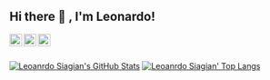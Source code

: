 ## Hi there 👋 , I'm Leonardo!

<a href="https://www.linkedin.com/in/https://www.linkedin.com/in/leonardo-siagian-6807891b1/">
  <img align="left" alt="Leonardo Siagian's Linkdein" width="22px" src="https://cdn.jsdelivr.net/npm/simple-icons@v3/icons/linkedin.svg" />
</a>
<a href="https://twitter.com/leosiagiannn">
  <img align="left" alt="Leonardo Siagian's Twitter" width="22px" src="https://cdn.jsdelivr.net/npm/simple-icons@v3/icons/twitter.svg" />
</a>
<a href="https://instagram.com/leosiagiannn">
  <img align="left" alt="Leonardo Siagian's Instagram" width="22px" src="https://cdn.jsdelivr.net/npm/simple-icons@v3/icons/instagram.svg" />
</a>

<br />
<br />

[![Leoanrdo Siagian's GitHub Stats](https://github-readme-stats.vercel.app/api?username=leosiagiann&show_icons=true&include_all_commits=true&theme=tokyonight&count_private=true&line_height=40&cache_seconds=10800)](https://github.com/leosiagiann/leosiagiann)
[![Leoanrdo Siagian' Top Langs](https://github-readme-stats.vercel.app/api/top-langs/?username=leosiagiann&langs_count=5&theme=tokyonight&cache_seconds=10800)](https://github.com/leosiagiann/leosiagiann)
